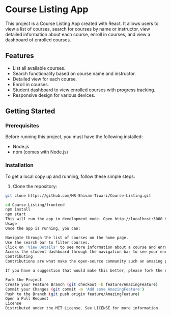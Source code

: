 # Course Listing App

This project is a Course Listing App created with React. It allows users to view a list of courses, search for courses by name or instructor, view detailed information about each course, enroll in courses, and view a dashboard of enrolled courses.

## Features

- List all available courses.
- Search functionality based on course name and instructor.
- Detailed view for each course.
- Enroll in courses.
- Student dashboard to view enrolled courses with progress tracking.
- Responsive design for various devices.

## Getting Started

### Prerequisites

Before running this project, you must have the following installed:

- Node.js
- npm (comes with Node.js)

### Installation

To get a local copy up and running, follow these simple steps:

1. Clone the repository:
```bash
git clone https://github.com/MR-Shivam-Tiwari/Course-Listing.git

cd Course-Listing/frontend
npm install
npm start
This will run the app in development mode. Open http://localhost:3000 to view it in your browser.
Usage
Once the app is running, you can:

Navigate through the list of courses on the home page.
Use the search bar to filter courses.
Click on 'View Details' to see more information about a course and enroll.
Access the student dashboard through the navigation bar to see your enrolled courses.
Contributing
Contributions are what make the open-source community such an amazing place to learn, inspire, and create. Any contributions you make are greatly appreciated.

If you have a suggestion that would make this better, please fork the repo and create a pull request. You can also simply open an issue with the tag "enhancement".

Fork the Project
Create your Feature Branch (git checkout -b feature/AmazingFeature)
Commit your Changes (git commit -m 'Add some AmazingFeature')
Push to the Branch (git push origin feature/AmazingFeature)
Open a Pull Request
License
Distributed under the MIT License. See LICENSE for more information.





